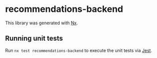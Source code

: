# recommendations-backend

This library was generated with [Nx](https://nx.dev).

## Running unit tests

Run `nx test recommendations-backend` to execute the unit tests via [Jest](https://jestjs.io).
